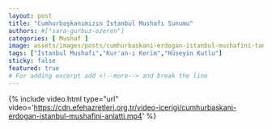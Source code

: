 ```yaml
---
layout: post
title: "Cumhurbaşkanımızın İstanbul Mushafı Sunumu"
authors: #["sara-gurbuz-ozeren"]
categories: [ Mushaf ]
image: assets/images/posts/cumhurbaskani-erdogan-istanbul-mushafini-tanitti.jpg
tags: ["İstanbul Mushafı","Kur'an-ı Kerim","Hüseyin Kutlu"]
sticky: false
featured: true
# For adding excerpt add <!--more--> and break the line
---
```


{% include video.html type="url" video='https://cdn.efehazretleri.org.tr/video-icerigi/cumhurbaskani-erdogan-istanbul-mushafini-anlatti.mp4' %}